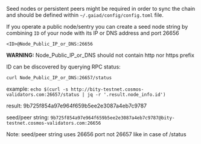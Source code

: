 

Seed nodes or persistent peers might be required in order to sync the chain and should be defined within `~/.gaiad/config/config.toml` file.

If you operate a public node/sentry you can create a seed node string by combining `ID` of your node with its IP or DNS address and port 26656

```
<ID>@Node_Public_IP_or_DNS:26656
```

**WARNING:** Node_Public_IP_or_DNS should not contain http nor https prefix

ID can be discovered by querying RPC status:

```
curl Node_Public_IP_or_DNS:26657/status
```

example: `echo $(curl -s http://bity-testnet.cosmos-validators.com:26657/status | jq -r '.result.node_info.id')`

result: 9b725f854a97e964f659b5ee2e3087a4eb7c9787

seed/peer string: `9b725f854a97e964f659b5ee2e3087a4eb7c9787@bity-testnet.cosmos-validators.com:26656`

Note: seed/peer string uses 26656 port not 26657 like in case of /status



 

